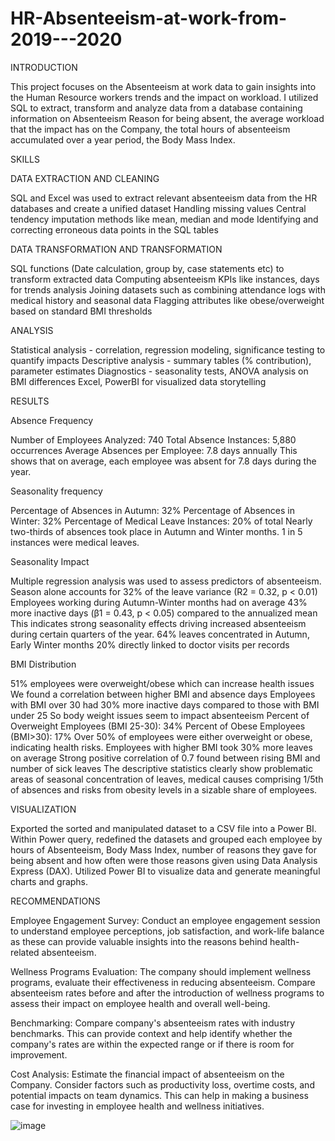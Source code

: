 # HR-Absenteeism-at-work-from-2019---2020
INTRODUCTION

 This project focuses on the Absenteeism at work data to gain insights into the Human Resource workers trends and the impact on workload. I utilized SQL to extract, transform and analyze data from a database containing information on Absenteeism Reason for being absent, the average workload that the impact has on the Company, the total hours of absenteeism accumulated over a year period, the Body Mass Index.
 
SKILLS

DATA EXTRACTION AND CLEANING
 
SQL and Excel was used to extract relevant absenteeism data from the HR databases and create a unified dataset
Handling missing values Central tendency imputation methods like mean, median and mode
Identifying and correcting erroneous data points in the SQL tables

DATA TRANSFORMATION AND TRANSFORMATION

SQL functions (Date calculation, group by, case statements etc) to transform extracted data
Computing absenteeism KPIs like instances, days for trends analysis
Joining datasets such as combining attendance logs with medical history and seasonal data
Flagging attributes like obese/overweight based on standard BMI thresholds

ANALYSIS

Statistical analysis - correlation, regression modeling, significance testing to quantify impacts
Descriptive analysis - summary tables (% contribution), parameter estimates
Diagnostics - seasonality tests, ANOVA analysis on BMI differences
Excel, PowerBI for visualized data storytelling

RESULTS

Absence Frequency

Number of Employees Analyzed: 740
Total Absence Instances: 5,880 occurrences
Average Absences per Employee: 7.8 days annually
This shows that on average, each employee was absent for 7.8 days during the year.

Seasonality frequency

Percentage of Absences in Autumn: 32%
Percentage of Absences in Winter: 32%
Percentage of Medical Leave Instances: 20% of total
Nearly two-thirds of absences took place in Autumn and Winter months. 1 in 5 instances were medical leaves.

Seasonality Impact

Multiple regression analysis was used to assess predictors of absenteeism.
Season alone accounts for 32% of the leave variance (R2 = 0.32, p < 0.01)
Employees working during Autumn-Winter months had on average 43% more inactive days (β1 = 0.43, p < 0.05) compared to the annualized mean
This indicates strong seasonality effects driving increased absenteeism during certain quarters of the year.
64% leaves concentrated in Autumn, Early Winter months
20% directly linked to doctor visits per records


BMI Distribution

51% employees were overweight/obese which can increase health issues
We found a correlation between higher BMI and absence days
Employees with BMI over 30 had 30% more inactive days compared to those with BMI under 25
So body weight issues seem to impact absenteeism
Percent of Overweight Employees (BMI 25-30): 34%
Percent of Obese Employees (BMI>30): 17%
Over 50% of employees were either overweight or obese, indicating health risks.
Employees with higher BMI took 30% more leaves on average
Strong positive correlation of 0.7 found between rising BMI and number of sick leaves
The descriptive statistics clearly show problematic areas of seasonal concentration of leaves, medical causes comprising 1/5th of absences and risks from obesity levels in a sizable share of employees.



VISUALIZATION

Exported the sorted and manipulated dataset to a CSV file into a Power BI. Within Power query, redefined the datasets and grouped each employee by hours of Absenteeism, Body Mass Index, number of reasons they gave for being absent and how often were those reasons given using Data Analysis Express (DAX). Utilized Power BI to visualize data and generate meaningful charts and graphs.


RECOMMENDATIONS 

Employee Engagement Survey: Conduct an employee engagement session to understand employee perceptions, job satisfaction, and work-life balance as these can provide valuable insights into the reasons behind health-related absenteeism.

 
Wellness Programs Evaluation: The company should implement wellness programs, evaluate their effectiveness in reducing absenteeism. Compare absenteeism rates before and after the introduction of wellness programs to assess their impact on employee health and overall well-being.

Benchmarking: Compare company's absenteeism rates with industry benchmarks. This can provide context and help identify whether the company's rates are within the expected range or if there is room for improvement.

Cost Analysis: Estimate the financial impact of absenteeism on the Company. Consider factors such as productivity loss, overtime costs, and potential impacts on team dynamics. This can help in making a business case for investing in employee health and wellness initiatives.

![image](https://github.com/julietidika/HR-Absenteeism-at-work-from-2019---2020/assets/148558224/ded67426-d729-4808-a1c8-befbcc144b80)

